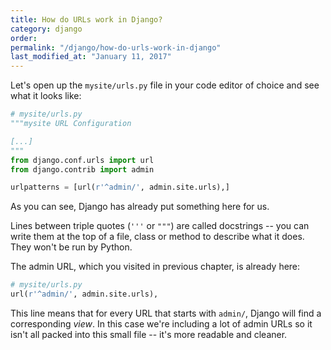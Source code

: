 ```yaml
---
title: How do URLs work in Django?
category: django
order: 
permalink: "/django/how-do-urls-work-in-django"
last_modified_at: "January 11, 2017"
---
```


Let's open up the `mysite/urls.py` file in your code editor of choice and see what it looks like:


``` python
# mysite/urls.py
"""mysite URL Configuration

[...]
"""
from django.conf.urls import url
from django.contrib import admin

urlpatterns = [url(r'^admin/', admin.site.urls),]
```

As you can see, Django has already put something here for us.

Lines between triple quotes (`'''` or `"""`) are called docstrings -- you can write them at the top of a file, class or method to describe what it does. They won't be run by Python.

The admin URL, which you visited in previous chapter, is already here:

``` python
# mysite/urls.py
url(r'^admin/', admin.site.urls),
```

This line means that for every URL that starts with `admin/`, Django will find a corresponding *view*. In this case we're including a lot of admin URLs so it isn't all packed into this small file -- it's more readable and cleaner.
